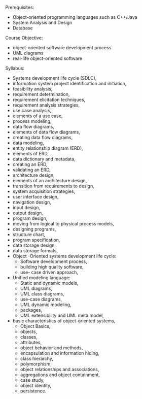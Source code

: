 
Prerequisites:
- Object-oriented programming languages such as C++/Java
- System Analysis and Design
- Database

Course Objective:
- object-oriented software development process
- UML diagrams
- real-life object-oriented software

Syllabus:
- Systems development life cycle (SDLC), 
- information system project identification and initiation, 
- feasibility analysis, 
- requirement determination, 
- requirement elicitation techniques, 
- requirement analysis strategies, 
- use case analysis, 
- elements of a use case, 
- process modeling, 
- data flow diagrams, 
- elements of data flow diagrams, 
- creating data flow diagrams, 
- data modeling, 
- entity relationship diagram (ERD), 
- elements of ERD, 
- data dictionary and metadata, 
- creating an ERD, 
- validating an ERD, 
- architecture design, 
- elements of an architecture design, 
- transition from requirements to design, 
- system acquisition strategies, 
- user interface design, 
- navigation design, 
- input design, 
- output design, 
- program design, 
- moving from logical to physical process models, 
- designing programs, 
- structure chart, 
- program specification, 
- data storage design, 
- data storage formats, 
- Object -Oriented systems development life cycle: 
  - Software development process, 
  - building high quality software, 
  - use- case driven approach, 
- Unified modeling language: 
  - Static and dynamic models, 
  - UML diagrams, 
  - UML class diagrams, 
  - use-case diagrams, 
  - UML dynamic modeling, 
  - packages, 
  - UML extensibility and UML meta model, 
- basic characteristics of object-oriented systems, 
  - Object Basics, 
  - objects, 
  - classes, 
  - attributes, 
  - object behavior and methods,
  - encapsulation and information hiding, 
  - class hierarchy, 
  - polymorphism, 
  - object relationships and associations, 
  - aggregations and object containment, 
  - case study, 
  - object identity,
  -  persistence.
